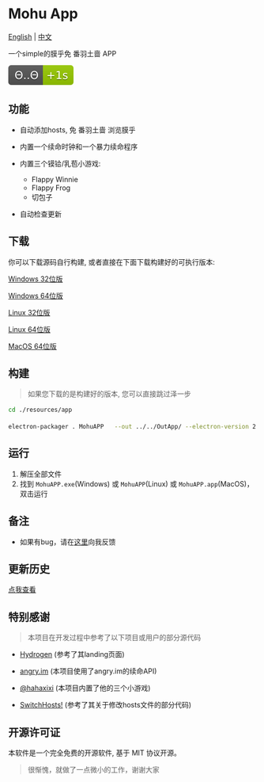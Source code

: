 # Mohu App

[English](https://github.com/Xmader/mohu/blob/master/README.md) | [中文](https://github.com/Xmader/mohu/blob/master/README_zh.md)

一个simple的膜乎免 番羽土啬 APP

[![+1s](%CE%98..%CE%98-%2B1s-green.svg)](https://zh.wikipedia.org/wiki/%E8%86%9C%E8%9B%A4%E6%96%87%E5%8C%96)

## 功能

* 自动添加hosts, 免 番羽土啬 浏览膜乎

* 内置一个续命时钟和一个暴力续命程序

* 内置三个镆铪/乳苞小游戏:

    * Flappy Winnie
    * Flappy Frog
    * 切包子

* 自动检查更新

## 下载

你可以下载源码自行构建, 或者直接在下面下载构建好的可执行版本:

[Windows 32位版](https://mohu.oss-cn-shanghai.aliyuncs.com/MohuAPP-win32-ia32.zip)

[Windows 64位版](https://mohu.oss-cn-shanghai.aliyuncs.com/MohuAPP-win32-x64.zip)

[Linux 32位版](https://mohu.oss-cn-shanghai.aliyuncs.com/MohuAPP-linux-ia32.zip)

[Linux 64位版](https://mohu.oss-cn-shanghai.aliyuncs.com/MohuAPP-linux-x64.zip)

[MacOS 64位版](https://mohu.oss-cn-shanghai.aliyuncs.com/MohuAPP-darwin-x64.zip)

## 构建

> 如果您下载的是构建好的版本, 您可以直接跳过泽一步

```bash
cd ./resources/app

electron-packager . MohuAPP   --out ../../OutApp/ --electron-version 2.0.4 --overwrite --icon=./logo.ico --tmpdir=../../OutApp/Temp/ --ignore=packager.sh --download.cache=../../OutApp/Temp/ --download.mirror="https://npm.taobao.org/mirrors/electron/"
```

## 运行

1. 解压全部文件
2. 找到 `MohuAPP.exe`(Windows) 或 `MohuAPP`(Linux) 或 `MohuAPP.app`(MacOS)，双击运行

## 备注

* 如果有bug，请在[这里](https://github.com/Xmader/mohu/issues)向我反馈

## 更新历史

[点我查看](update_history.md)

## 特别感谢

> 本项目在开发过程中参考了以下项目或用户的部分源代码

* [Hydrogen](https://github.com/Xmader/hydrogen/tree/linux) (参考了其landing页面)

<!-- * [膜法指南](https://github.com/naco-siren/mogicians_manual_public_release) (本项目内置了膜法指南) -->

* [angry.im](https://angry.im/) (本项目使用了angry.im的续命API)

* [@hahaxixi](https://github.com/hahaxixi) (本项目内置了他的三个小游戏)

* [SwitchHosts!](https://github.com/oldj/SwitchHosts) (参考了其关于修改hosts文件的部分代码)


## 开源许可证

本软件是一个完全免费的开源软件, 基于 MIT 协议开源。

> 很惭愧，就做了一点微小的工作，谢谢大家
